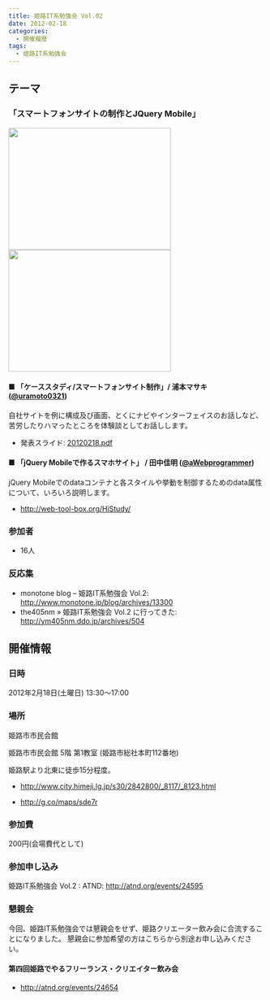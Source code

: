 ```yaml
---
title: 姫路IT系勉強会 Vol.02
date: 2012-02-18
categories:
  - 開催履歴
tags:
  - 姫路IT系勉強会
---
```


テーマ
------

### 「スマートフォンサイトの制作とJQuery Mobile」

<img src="https://sites.google.com/site/himejiitstudy/_/rsrc/1359603016740/history/20120218/IMAG0204.jpg" width="320" height="240" />

<img src="https://sites.google.com/site/himejiitstudy/_/rsrc/1359603016740/history/20120218/IMAG0205.jpg" width="320" height="240" />

#### ■ 「ケーススタディ/スマートフォンサイト制作」/ 浦本マサキ ([@uramoto0321](https://twitter.com/#%21/uramoto0321))

自社サイトを例に構成及び画面、とくにナビやインターフェイスのお話しなど、苦労したりハマったところを体験談としてお話しします。

-   発表スライド: [20120218.pdf](https://docs.google.com/viewer?a=v&pid=sites&srcid=ZGVmYXVsdGRvbWFpbnxoaW1lamlpdHN0dWR5fGd4OjQ0N2QyYjVhYTBjOWMyZTE)

#### ■ 「jQuery Mobileで作るスマホサイト」 / 田中佳明 ([@aWebprogrammer](https://twitter.com/#%21/aWebprogrammer))

jQuery Mobileでのdataコンテナと各スタイルや挙動を制御するためのdata属性について、いろいろ説明します。

-   <http://web-tool-box.org/HiStudy/>

### 参加者

-   16人

### 反応集

-   monotone blog – 姫路IT系勉強会 Vol.2: <http://www.monotone.jp/blog/archives/13300>
-   the405nm » 姫路IT系勉強会 Vol.2 に行ってきた: <http://ym405nm.ddo.jp/archives/504>

開催情報
--------

### 日時

2012年2月18日(土曜日) 13:30～17:00

### 場所

姫路市市民会館

姫路市市民会館 5階 第1教室 (姫路市総社本町112番地)

姫路駅より北東に徒歩15分程度。

-   <http://www.city.himeji.lg.jp/s30/2842800/_8117/_8123.html>

<!-- -->

-   <http://g.co/maps/sde7r>

### 参加費

200円(会場費代として)

### 参加申し込み

姫路IT系勉強会 Vol.2 : ATND: <http://atnd.org/events/24595>

### 懇親会

今回、姫路IT系勉強会では懇親会をせず、姫路クリエーター飲み会に合流することになりました。
懇親会に参加希望の方はこちらから別途お申し込みください。

#### 第四回姫路でやるフリーランス・クリエイター飲み会

-   <http://atnd.org/events/24654>
